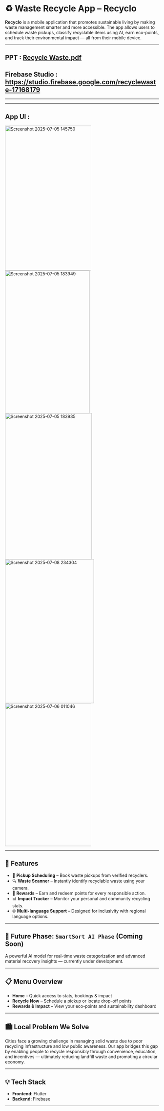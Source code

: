 # ♻️ Waste Recycle App – Recyclo

**Recyclo** is a mobile application that promotes sustainable living by making waste management smarter and more accessible. The app allows users to schedule waste pickups, classify recyclable items using AI, earn eco-points, and track their environmental impact — all from their mobile device.

---

## PPT : [Recycle Waste.pdf](https://github.com/user-attachments/files/21220910/Recycle.Waste.pdf)
## Firebase Studio : https://studio.firebase.google.com/recyclewaste-17168179

---

---

## App UI : 
<img width="282" height="473" alt="Screenshot 2025-07-05 145750" src="https://github.com/user-attachments/assets/91fcb6b0-7f2c-49dc-8c95-fc3cd0bbaa57" />
<img width="277" height="466" alt="Screenshot 2025-07-05 183949" src="https://github.com/user-attachments/assets/e9c662b9-e5fa-4e31-9280-f2d95d1e5a68" />
<img width="284" height="477" alt="Screenshot 2025-07-05 183935" src="https://github.com/user-attachments/assets/4e45b62a-cd73-4706-aad7-ede77ee2dfaf" />
<img width="291" height="470" alt="Screenshot 2025-07-08 234304" src="https://github.com/user-attachments/assets/c09aca17-8656-435c-966c-479271d57ab1" />
<img width="282" height="467" alt="Screenshot 2025-07-06 011046" src="https://github.com/user-attachments/assets/eee5e028-893a-409a-be60-0d415d77b66a" />

---

## 📲 Features

- 📅 **Pickup Scheduling** – Book waste pickups from verified recyclers.
- 🔍 **Waste Scanner** – Instantly identify recyclable waste using your camera.
- 🌱 **Rewards** – Earn and redeem points for every responsible action.
- 📊 **Impact Tracker** – Monitor your personal and community recycling stats.
- 🌐 **Multi-language Support** – Designed for inclusivity with regional language options.

---

## 🚀 Future Phase: `SmartSort AI Phase` (Coming Soon)
A powerful AI model for real-time waste categorization and advanced material recovery insights — currently under development.

---

## 📋 Menu Overview

- **Home** – Quick access to stats, bookings & impact
- **Recycle Now** – Schedule a pickup or locate drop-off points
- **Rewards & Impact** – View your eco-points and sustainability dashboard

---

## 🏙️ Local Problem We Solve

Cities face a growing challenge in managing solid waste due to poor recycling infrastructure and low public awareness. Our app bridges this gap by enabling people to recycle responsibly through convenience, education, and incentives — ultimately reducing landfill waste and promoting a circular economy.

---

## 💡 Tech Stack

- **Frontend**: Flutter
- **Backend**: Firebase

---
